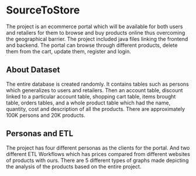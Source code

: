 # SourceToStore
The project is an ecommerce portal which will be available for both users and retailers for them to browse and buy products online thus overcoming the geographical barrier. The project included java files linking the frontend and backend. The portal can browse through different products, delete them from the cart, update them, register and login. 

## About Dataset 
The entire database is created randomly. It contains tables such as persons which generalizes to users and retailers. Then an account table, discount linked to a particular account table, shopping cart table, items brought table, orders tables, and a whole product table which had the name, quantity, cost and description of all the products. There are approximately 100K persons and 20K products. 

## Personas and ETL
The project has four different personas as the clients for the portal. And two different ETL Workflows which has prices compared from different websites of products with ours. There are 5 different types of graphs made depicting the analysis of the products based on the entire project. 

